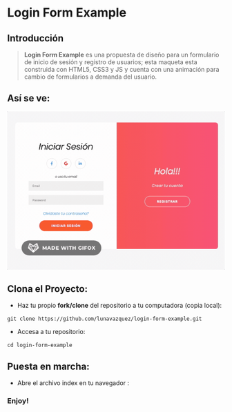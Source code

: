 # Login Form Example

## Introducción

> **Login Form Example** es una propuesta de diseño para un formulario de inicio de sesión y registro de usuarios; esta maqueta esta construida con HTML5, CSS3 y JS y cuenta con una animación para cambio de formularios a demanda del usuario.

## Así se ve:

![login](https://raw.githubusercontent.com/lunavazquez/pokemon-images/master/login.gif)

## Clona el Proyecto:

- Haz tu propio **fork/clone** del repositorio a tu computadora (copia local):

```
git clone https://github.com/lunavazquez/login-form-example.git
```

- Accesa a tu repositorio:

```
cd login-form-example
```

## Puesta en marcha:

- Abre el archivo index en tu navegador :

### Enjoy!
